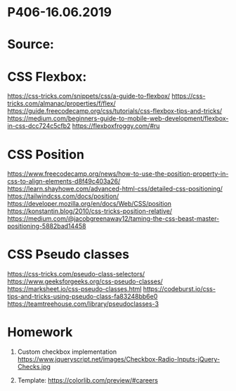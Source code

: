 # P406-16.06.2019

# Source:
# CSS Flexbox:
https://css-tricks.com/snippets/css/a-guide-to-flexbox/
https://css-tricks.com/almanac/properties/f/flex/
https://guide.freecodecamp.org/css/tutorials/css-flexbox-tips-and-tricks/
https://medium.com/beginners-guide-to-mobile-web-development/flexbox-in-css-dcc724c5cfb2
https://flexboxfroggy.com/#ru

# CSS Position 
https://www.freecodecamp.org/news/how-to-use-the-position-property-in-css-to-align-elements-d8f49c403a26/
https://learn.shayhowe.com/advanced-html-css/detailed-css-positioning/
https://tailwindcss.com/docs/position/
https://developer.mozilla.org/en/docs/Web/CSS/position
https://konstantin.blog/2010/css-tricks-position-relative/
https://medium.com/@jacobgreenaway12/taming-the-css-beast-master-positioning-5882bad14458

# CSS Pseudo classes
https://css-tricks.com/pseudo-class-selectors/
https://www.geeksforgeeks.org/css-pseudo-classes/
https://marksheet.io/css-pseudo-classes.html
https://codeburst.io/css-tips-and-tricks-using-pseudo-class-fa83248bb6e0
https://teamtreehouse.com/library/pseudoclasses-3




# Homework
1. Custom checkbox implementation
https://www.jqueryscript.net/images/Checkbox-Radio-Inputs-jQuery-Checks.jpg

2. Template:
https://colorlib.com/preview/#careers
